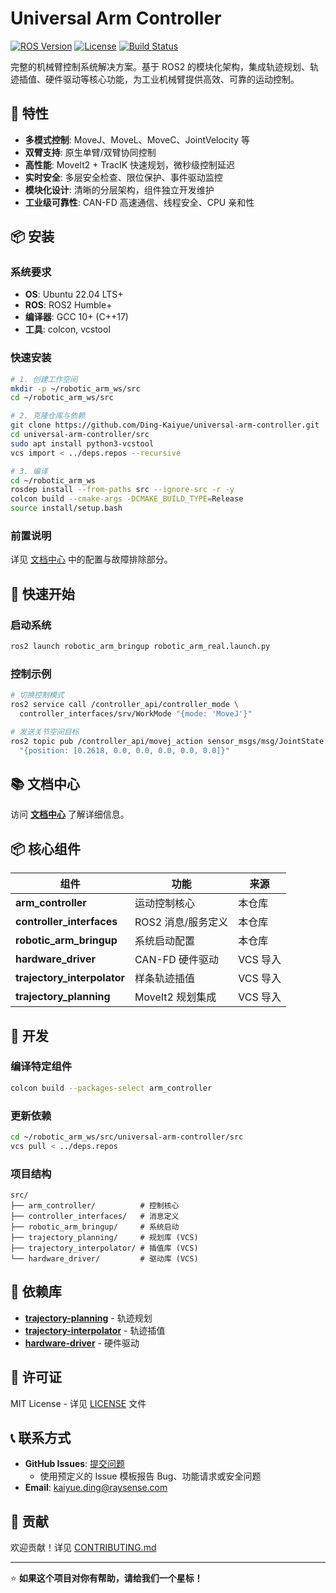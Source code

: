 # Universal Arm Controller

[![ROS Version](https://img.shields.io/badge/ROS-ROS2%20Humble-blue)](https://docs.ros.org/en/humble/)
[![License](https://img.shields.io/badge/License-MIT-yellow.svg)](https://opensource.org/licenses/MIT)
[![Build Status](https://github.com/Ding-Kaiyue/universal-arm-controller/actions/workflows/colcon-build.yml/badge.svg?branch=master)](https://github.com/Ding-Kaiyue/universal-arm-controller/actions/workflows/colcon-build.yml)

完整的机械臂控制系统解决方案。基于 ROS2 的模块化架构，集成轨迹规划、轨迹插值、硬件驱动等核心功能，为工业机械臂提供高效、可靠的运动控制。

## 🚀 特性

- **多模式控制**: MoveJ、MoveL、MoveC、JointVelocity 等
- **双臂支持**: 原生单臂/双臂协同控制
- **高性能**: MoveIt2 + TracIK 快速规划，微秒级控制延迟
- **实时安全**: 多层安全检查、限位保护、事件驱动监控
- **模块化设计**: 清晰的分层架构，组件独立开发维护
- **工业级可靠性**: CAN-FD 高速通信、线程安全、CPU 亲和性

## 📦 安装

### 系统要求

- **OS**: Ubuntu 22.04 LTS+
- **ROS**: ROS2 Humble+
- **编译器**: GCC 10+ (C++17)
- **工具**: colcon, vcstool

### 快速安装

```bash
# 1. 创建工作空间
mkdir -p ~/robotic_arm_ws/src
cd ~/robotic_arm_ws/src

# 2. 克隆仓库与依赖
git clone https://github.com/Ding-Kaiyue/universal-arm-controller.git
cd universal-arm-controller/src
sudo apt install python3-vcstool
vcs import < ../deps.repos --recursive

# 3. 编译
cd ~/robotic_arm_ws
rosdep install --from-paths src --ignore-src -r -y
colcon build --cmake-args -DCMAKE_BUILD_TYPE=Release
source install/setup.bash
```

### 前置说明

详见 [文档中心](docs/README.md) 中的配置与故障排除部分。

## 🚀 快速开始

### 启动系统

```bash
ros2 launch robotic_arm_bringup robotic_arm_real.launch.py
```

### 控制示例

```bash
# 切换控制模式
ros2 service call /controller_api/controller_mode \
  controller_interfaces/srv/WorkMode "{mode: 'MoveJ'}"

# 发送关节空间目标
ros2 topic pub /controller_api/movej_action sensor_msgs/msg/JointState \
  "{position: [0.2618, 0.0, 0.0, 0.0, 0.0, 0.0]}"
```

## 📚 文档中心

访问 **[文档中心](docs/README.md)** 了解详细信息。

## 📦 核心组件

| 组件 | 功能 | 来源 |
|------|------|------|
| **arm_controller** | 运动控制核心 | 本仓库 |
| **controller_interfaces** | ROS2 消息/服务定义 | 本仓库 |
| **robotic_arm_bringup** | 系统启动配置 | 本仓库 |
| **hardware_driver** | CAN-FD 硬件驱动 | VCS 导入 |
| **trajectory_interpolator** | 样条轨迹插值 | VCS 导入 |
| **trajectory_planning** | MoveIt2 规划集成 | VCS 导入 |

## 🔧 开发

### 编译特定组件

```bash
colcon build --packages-select arm_controller
```

### 更新依赖

```bash
cd ~/robotic_arm_ws/src/universal-arm-controller/src
vcs pull < ../deps.repos
```

### 项目结构

```
src/
├── arm_controller/          # 控制核心
├── controller_interfaces/   # 消息定义
├── robotic_arm_bringup/     # 系统启动
├── trajectory_planning/     # 规划库 (VCS)
├── trajectory_interpolator/ # 插值库 (VCS)
└── hardware_driver/         # 驱动库 (VCS)
```

## 🔗 依赖库

- **[trajectory-planning](https://github.com/Ding-Kaiyue/trajectory-planning)** - 轨迹规划
- **[trajectory-interpolator](https://github.com/Ding-Kaiyue/trajectory-interpolator)** - 轨迹插值
- **[hardware-driver](https://github.com/Ding-Kaiyue/hardware-driver)** - 硬件驱动

## 📄 许可证

MIT License - 详见 [LICENSE](LICENSE) 文件

## 📞 联系方式

- **GitHub Issues**: [提交问题](https://github.com/Ding-Kaiyue/universal-arm-controller/issues)
  - 使用预定义的 Issue 模板报告 Bug、功能请求或安全问题
- **Email**: kaiyue.ding@raysense.com

## 🤝 贡献

欢迎贡献！详见 [CONTRIBUTING.md](.github/CONTRIBUTING.md)

---

⭐ **如果这个项目对你有帮助，请给我们一个星标！**
